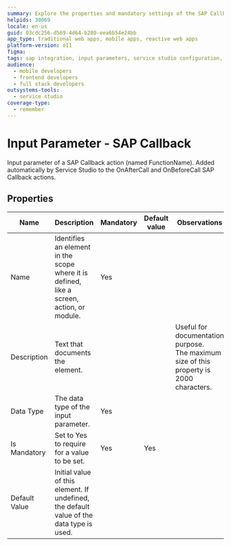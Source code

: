 ```yaml
---
summary: Explore the properties and mandatory settings of the SAP Callback input parameter in OutSystems 11 (O11).
helpids: 30069
locale: en-us
guid: 03cdc256-d569-4d64-b280-eea6b54e24bb
app_type: traditional web apps, mobile apps, reactive web apps
platform-version: o11
figma:
tags: sap integration, input parameters, service studio configuration, web services, outsystems development
audience:
  - mobile developers
  - frontend developers
  - full stack developers
outsystems-tools:
  - service studio
coverage-type:
  - remember
---
```


# Input Parameter - SAP Callback

Input parameter of a SAP Callback action (named FunctionName). Added automatically by Service Studio to the OnAfterCall and OnBeforeCall SAP Callback actions.  

## Properties

<table markdown="1">
<thead>
<tr>
<th>Name</th>
<th>Description</th>
<th>Mandatory</th>
<th>Default value</th>
<th>Observations</th>
</tr>
</thead>
<tbody>
<tr>
<td title="Name">Name</td>
<td>Identifies an element in the scope where it is defined, like a screen, action, or module.</td>
<td>Yes</td>
<td></td>
<td></td>
</tr>
<tr>
<td title="Description">Description</td>
<td>Text that documents the element.</td>
<td></td>
<td></td>
<td>Useful for documentation purpose.<br/>The maximum size of this property is 2000 characters.</td>
</tr>
<tr>
<td title="Type">Data Type</td>
<td>The data type of the input parameter.</td>
<td>Yes</td>
<td></td>
<td></td>
</tr>
<tr>
<td title="IsMandatory">Is Mandatory</td>
<td>Set to Yes to require for a value to be set.</td>
<td>Yes</td>
<td>Yes</td>
<td></td>
</tr>
<tr>
<td title="DefaultValue">Default Value</td>
<td>Initial value of this element. If undefined, the default value of the data type is used.</td>
<td></td>
<td></td>
<td></td>
</tr>
</tbody>
</table>

